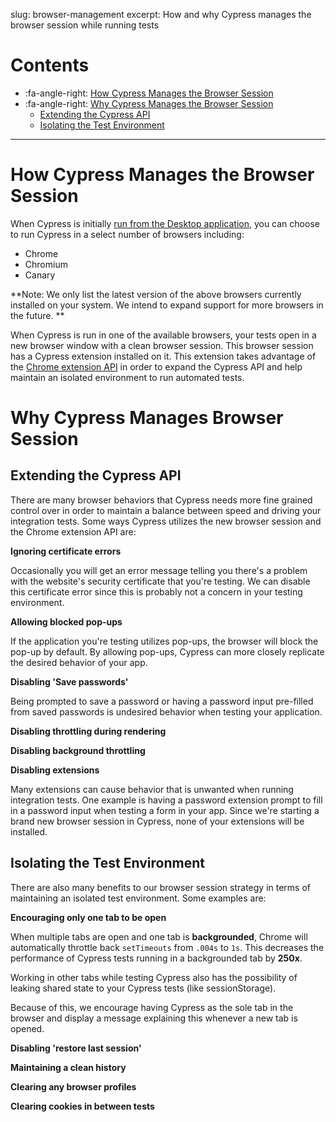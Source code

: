 slug: browser-management
excerpt: How and why Cypress manages the browser session while running tests

# Contents

- :fa-angle-right: [How Cypress Manages the Browser Session](#section-how-cypress-manages-the-browser-session)
- :fa-angle-right: [Why Cypress Manages the Browser Session](#section-why-cypress-manages-the-browser-session)
  - [Extending the Cypress API](#section-extending-the-cypress-api)
  - [Isolating the Test Environment](#section-isolating-the-test-environment)

***

# How Cypress Manages the Browser Session

When Cypress is initially [run from the Desktop application](https://on.cypress.io/guides/installing-and-running#section-logging-in), you can choose to run Cypress in a select number of browsers including:

- Chrome
- Chromium
- Canary

**Note: We only list the latest version of the above browsers currently installed on your system. We intend to expand support for more browsers in the future. **

When Cypress is run in one of the available browsers, your tests open in a new browser window with a clean browser session. This browser session has a Cypress extension installed on it. This extension takes advantage of the [Chrome extension API](https://developer.chrome.com/extensions/api_index) in order to expand the Cypress API and help maintain an isolated environment to run automated tests.

# Why Cypress Manages Browser Session

## Extending the Cypress API

There are many browser behaviors that Cypress needs more fine grained control over in order to maintain a balance between speed and driving your integration tests. Some ways Cypress utilizes the new browser session and the Chrome extension API are:

**Ignoring certificate errors**

Occasionally you will get an error message telling you there's a problem with the website's security certificate that you're testing. We can disable this certificate error since this is probably not a concern in your testing environment.

**Allowing blocked pop-ups**

If the application you're testing utilizes pop-ups, the browser will block the pop-up by default. By allowing pop-ups, Cypress can more closely replicate the desired behavior of your app.

**Disabling 'Save passwords'**

Being prompted to save a password or having a password input pre-filled from saved passwords is undesired behavior when testing your application.

**Disabling throttling during rendering**

**Disabling background throttling**

**Disabling extensions**

Many extensions can cause behavior that is unwanted when running integration tests. One example is having a password extension prompt to fill in a password input when testing a form in your app. Since we're starting a brand new browser session in Cypress, none of your extensions will be installed.

## Isolating the Test Environment

There are also many benefits to our browser session strategy in terms of maintaining an isolated test environment. Some examples are:

**Encouraging only one tab to be open**

When multiple tabs are open and one tab is **backgrounded**, Chrome will automatically throttle back `setTimeouts` from `.004s` to `1s`. This decreases the performance of Cypress tests running in a backgrounded tab by **250x**.

Working in other tabs while testing Cypress also has the possibility of leaking shared state to your Cypress tests (like sessionStorage).

Because of this, we encourage having Cypress as the sole tab in the browser and display a message explaining this whenever a new tab is opened.

**Disabling 'restore last session'**

**Maintaining a clean history**

**Clearing any browser profiles**

**Clearing cookies in between tests**

